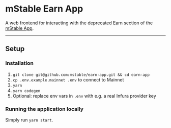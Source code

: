 # mStable Earn App

A web frontend for interacting with the deprecated Earn section of the [mStable App](https://github.com/mstable/mStable-app).

---

## Setup

### Installation

1. `git clone git@github.com:mstable/earn-app.git && cd earn-app`
2. `cp .env.example.mainnet .env` to connect to Mainnet
3. `yarn`
5. `yarn codegen`
6. Optional: replace env vars in `.env` with e.g. a real Infura provider key

### Running the application locally

Simply run `yarn start`.

